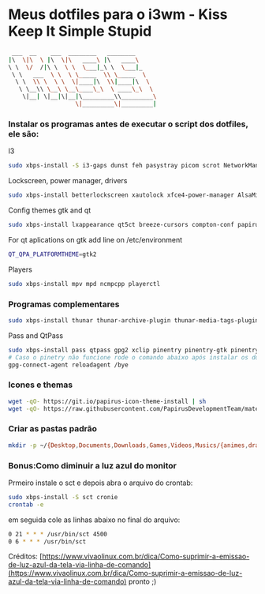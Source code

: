 # Meus dotfiles para o i3wm  - Kiss Keep It Simple Stupid

```sh
 ___  __    ___  ________   ________      
|\  \|\  \ |\  \|\   ____\ |\   ____\     
\ \  \/  /|\ \  \ \  \___|_\ \  \___|_    
 \ \   ___  \ \  \ \_____  \\ \_____  \   
  \ \  \\ \  \ \  \|____|\  \\|____|\  \  
   \ \__\\ \__\ \__\____\_\  \ ____\_\  \ 
    \|__| \|__|\|__|\_________\\_________\
                   \|_________\|_________| 
```

### Instalar os programas antes de executar o script dos dotfiles, ele são:

I3
```sh
sudo xbps-install -S i3-gaps dunst feh pasystray picom scrot NetworkManager network-manager-applet ImageMagick polybar font-unifont-bdf font-Siji alsa-utils dunst
```

Lockscreen, power manager, drivers
```sh
sudo xbps-install betterlockscreen xautolock xfce4-power-manager AlsaMixer.app 
```

Config themes gtk and qt
```sh
sudo xbps-install lxappearance qt5ct breeze-cursors compton-conf papirus-folders papirus-icon-theme  
```
For qt aplications on gtk add line on /etc/environment
```sh
QT_QPA_PLATFORMTHEME=gtk2
```

Players
```sh
sudo xbps-install mpv mpd ncmpcpp playerctl
```
### Programas complementares
```sh
sudo xbps-install thunar thunar-archive-plugin thunar-media-tags-plugin thunar-volman qbittorrent cabextract p7zip p7zip-urar unrar unzip zip dialog gtkdialog libreoffice libreoffice-i18n-pt-BR xarchiver detox geany xfce4-clipman-plugin xfce4-screenshooter
```
Pass and QtPass
```sh
sudo xbps-install pass qtpass gpg2 xclip pinentry pinentry-gtk pinentry-tty
# Caso o pinetry não funcione rode o comando abaixo após instalar os dotfiles
gpg-connect-agent reloadagent /bye
```
### Icones e themas
```sh
wget -qO- https://git.io/papirus-icon-theme-install | sh
wget -qO- https://raw.githubusercontent.com/PapirusDevelopmentTeam/materia-kde/master/install.sh 
```
### Criar as pastas padrão
```sh
mkdir -p ~/{Desktop,Documents,Downloads,Games,Videos,Musics/{animes,dramas,rock},Pictures/{abstratas,fotos,paisagens,wallpapers,ScreenShots},git,.programas,Podcasts}
```

### Bonus:Como diminuir a luz azul do monitor

Prmeiro instale o sct e depois abra o arquivo do crontab:
```sh
sudo xbps-install -S sct cronie
crontab -e
```
em seguida cole as linhas abaixo no final do arquivo:
```sh
0 21 * * * /usr/bin/sct 4500
0 6 * * * /usr/bin/sct 
```
Créditos: [https://www.vivaolinux.com.br/dica/Como-suprimir-a-emissao-de-luz-azul-da-tela-via-linha-de-comando](https://www.vivaolinux.com.br/dica/Como-suprimir-a-emissao-de-luz-azul-da-tela-via-linha-de-comando)
pronto ;)

